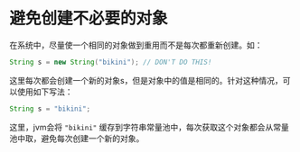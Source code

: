 # 避免创建不必要的对象

在系统中，尽量使一个相同的对象做到重用而不是每次都重新创建。如：

```java
String s = new String("bikini"); // DON'T DO THIS!
```

这里每次都会创建一个新的对象s，但是对象中的值是相同的。针对这种情况，可以使用如下写法：

```java
String s = "bikini";
```

这里，jvm会将 `"bikini"` 缓存到字符串常量池中，每次获取这个对象都会从常量池中取，避免每次创建一个新的对象。
